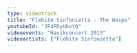 ```yaml
---
type: videotrack
title: "Flehite Sinfonietta - The Wasps"
youtubeId: "JF4PDyUbvtQ"
videoevents: "Havikconcert 2013"
videoartists: ["Flehite Sinfonietta"]
---
```


